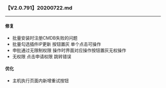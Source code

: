 ### 【V2.0.791】20200722.md
----
#### 修复
- 批量安装时注册CMDB失败的问题
- 批量勾选插件IP更新 按钮置灰 单个点击可操作
- 申批通过无限制权限 操作时界面对应操作按钮置灰无权操作
- 无权限 点击申请权限 跳转错误

#### 优化
- 主机执行页面内新增重试按钮